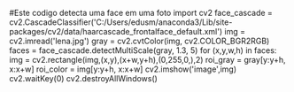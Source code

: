 
#Este codigo detecta uma face em uma foto
import cv2
face_cascade = cv2.CascadeClassifier('C:/Users/edusm/anaconda3/Lib/site-packages/cv2/data/haarcascade_frontalface_default.xml')
img = cv2.imread('lena.jpg')
gray = cv2.cvtColor(img, cv2.COLOR_BGR2RGB)
faces = face_cascade.detectMultiScale(gray, 1.3, 5)
for (x,y,w,h) in faces:
     img = cv2.rectangle(img,(x,y),(x+w,y+h),(0,255,0,),2)
     roi_gray = gray[y:y+h, x:x+w]
     roi_color = img[y:y+h, x:x+w]
cv2.imshow('image',img)
cv2.waitKey(0)
cv2.destroyAllWindows()
